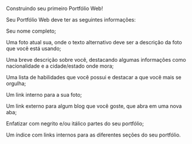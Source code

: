 Construindo seu primeiro Portfólio Web!


Seu Portfólio Web deve ter as seguintes informações:

Seu nome completo;

Uma foto atual sua, onde o texto alternativo deve ser a descrição da foto que você está usando;

Uma breve descrição sobre você, destacando algumas informações como nacionalidade e a cidade/estado onde mora;

Uma lista de habilidades que você possui e destacar a que você mais se orgulha;

Um link interno para a sua foto;

Um link externo para algum blog que você goste, que abra em uma nova aba;

Enfatizar com negrito e/ou itálico partes do seu portfólio;

Um índice com links internos para as diferentes seções do seu portfólio.

